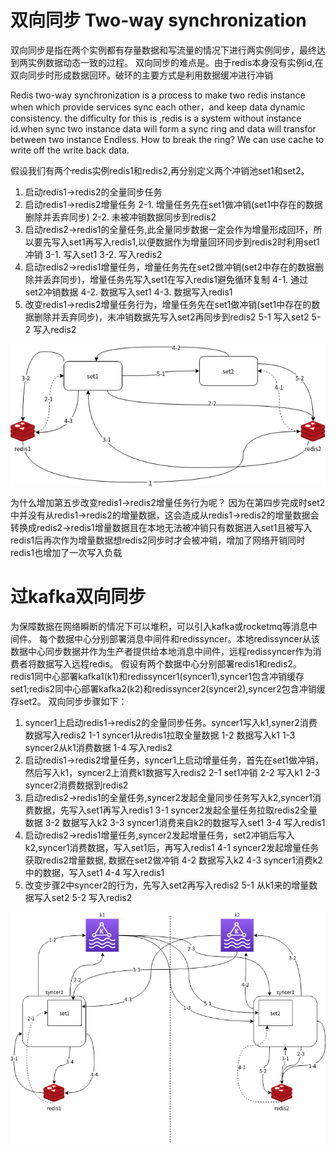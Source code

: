 # 双向同步 Two-way synchronization
双向同步是指在两个实例都有存量数据和写流量的情况下进行两实例同步，最终达到两实例数据动态一致的过程。
双向同步的难点是。由于redis本身没有实例id,在双向同步时形成数据回环。破环的主要方式是利用数据缓冲进行冲销

Redis two-way synchronization is a process to make two redis instance when which provide services sync each other，and keep data  dynamic consistency.
the difficulty for this is ,redis is a system without instance id.when sync two instance data will form a sync ring and data will transfor between two instance Endless.
How to break the ring? We can use cache to write off the write back data. 

假设我们有两个redis实例redis1和redis2,再分别定义两个冲销池set1和set2。
1. 启动redis1->redis2的全量同步任务
2. 启动redis1->redis2增量任务
    2-1. 增量任务先在set1做冲销(set1中存在的数据删除并丢弃同步)
    2-2. 未被冲销数据同步到redis2
3. 启动redis2->redis1的全量任务,此全量同步数据一定会作为增量形成回环，所以要先写入set1再写入redis1,以便数据作为增量回环同步到redis2时利用set1冲销
    3-1. 写入set1
    3-2. 写入redis2
4. 启动redis2->redis1增量任务，增量任务先在set2做冲销(set2中存在的数据删除并丢弃同步)，增量任务先写入set1在写入redis1避免循环复制
   4-1. 通过set2冲销数据
   4-2. 数据写入set1
   4-3. 数据写入redis1
5. 改变redis1->redis2增量任务行为，增量任务先在set1做冲销(set1中存在的数据删除并丢弃同步)，未冲销数据先写入set2再同步到redis2
   5-1 写入set2
   5-2 写入redis2

![wo-way_synchronization](../img/Two-way_synchronization.png)

为什么增加第五步改变redis1->redis2增量任务行为呢？
因为在第四步完成时set2中并没有从redis1->redis2的增量数据，这会造成从redis1->redis2的增量数据会转换成redis2->redis1增量数据且在本地无法被冲销只有数据进入set1且被写入redis1后再次作为增量数据想redis2同步时才会被冲销，增加了网络开销同时redis1也增加了一次写入负载




# 过kafka双向同步
为保障数据在网络瞬断的情况下可以堆积，可以引入kafka或rocketmq等消息中间件。
每个数据中心分别部署消息中间件和redissyncer。本地redissyncer从该数据中心同步数据并作为生产者提供给本地消息中间件，远程redissyncer作为消费者将数据写入远程redis。
假设有两个数据中心分别部署redis1和redis2。redis1同中心部署kafka1(k1)和redissyncer1(syncer1),syncer1包含冲销缓存set1;redis2同中心部署kafka2(k2)和redissyncer2(syncer2),syncer2包含冲销缓存set2。
双向同步步骤如下：
1. syncer1上启动redis1->redis2的全量同步任务。syncer1写入k1,syner2消费数据写入redis2
   1-1 syncer1从redis1拉取全量数据
   1-2 数据写入k1
   1-3 syncer2从k1消费数据
   1-4 写入redis2
2. 启动redis1->redis2增量任务，syncer1上启动增量任务，首先在set1做冲销，然后写入k1，syncer2上消费k1数据写入redis2
   2-1 set1冲销
   2-2 写入k1
   2-3 syncer2消费数据到redis2
3. 启动redis2->redis1的全量任务,syncer2发起全量同步任务写入k2,syncer1消费数据，先写入set1再写入redis1
   3-1 syncer2发起全量任务拉取redis2全量数据
   3-2 数据写入k2
   3-3 syncer1消费来自k2的数据写入set1
   3-4 写入redis1
4. 启动redis2->redis1增量任务,syncer2发起增量任务，set2冲销后写入k2,syncer1消费数据，写入set1后，再写入redis1
   4-1 syncer2发起增量任务获取redis2增量数据, 数据在set2做冲销
   4-2 数据写入k2
   4-3 syncer1消费k2中的数据，写入set1
   4-4 写入redis1
5. 改变步骤2中syncer2的行为，先写入set2再写入redis2
   5-1 从k1来的增量数据写入set2
   5-2 写入redis2

![wo-way_synchronization_kafka](../img/Two-way_synchronization_kafka.png)